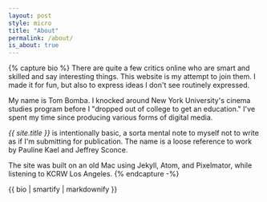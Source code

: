 ```yaml
---
layout: post
style: micro
title: "About"
permalink: /about/
is_about: true
---
```

{% capture bio %}
There are quite a few critics online who are smart and skilled and say interesting things. This website is my attempt to join them. I made it for fun, but also to express ideas I don't see routinely expressed.

My name is Tom Bomba. I knocked around New York University's cinema studies program before I "dropped out of college to get an education." I've spent my time since producing various forms of digital media.

_{{ site.title }}_ is intentionally basic, a sorta mental note to myself not to write as if I'm submitting for publication. The name is a loose reference to work by Pauline Kael and Jeffrey Sconce.

The site was built on an old Mac using Jekyll, Atom, and Pixelmator, while listening to KCRW Los Angeles.
{% endcapture -%}

{{ bio | smartify | markdownify }}
